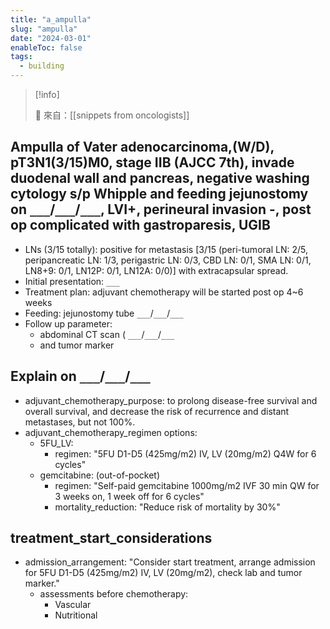 ```yaml
---
title: "a_ampulla"
slug: "ampulla"
date: "2024-03-01"
enableToc: false
tags:
  - building
---
```


> [!info]
>
> 🌱 來自：[[snippets from oncologists]]

## Ampulla of Vater adenocarcinoma,(W/D), pT3N1(3/15)M0, stage IIB (AJCC 7th), invade duodenal wall and pancreas, negative washing cytology s/p Whipple and feeding jejunostomy on `___`/`___`/`___`, LVI+, perineural invasion -, post op complicated with gastroparesis, UGIB

- LNs (3/15 totally): positive for metastasis [3/15 (peri-tumoral LN: 2/5, peripancreatic LN: 1/3, perigastric LN: 0/3, CBD LN: 0/1, SMA LN: 0/1, LN8+9: 0/1, LN12P: 0/1, LN12A: 0/0)] with extracapsular spread.
- Initial presentation: `___`
- Treatment plan: adjuvant chemotherapy will be started post op 4~6 weeks
- Feeding: jejunostomy tube `___`/`___`/`___`
- Follow up parameter:
  - abdominal CT scan ( `___`/`___`/`___`
  - and tumor marker

## Explain on `___`/`___`/`___`

- adjuvant_chemotherapy_purpose: to prolong disease-free survival and overall survival, and decrease the risk of recurrence and distant metastases, but not 100%.
- adjuvant_chemotherapy_regimen options:
  - 5FU_LV:
    - regimen: "5FU D1-D5 (425mg/m2) IV, LV (20mg/m2) Q4W for 6 cycles"
  - gemcitabine: (out-of-pocket)
    - regimen: "Self-paid gemcitabine 1000mg/m2 IVF 30 min QW for 3 weeks on, 1 week off for 6 cycles"
    - mortality_reduction: "Reduce risk of mortality by 30%"

## treatment_start_considerations

- admission_arrangement: "Consider start treatment, arrange admission for 5FU D1-D5 (425mg/m2) IV, LV (20mg/m2), check lab and tumor marker."
  - assessments before chemotherapy:
    - Vascular
    - Nutritional
